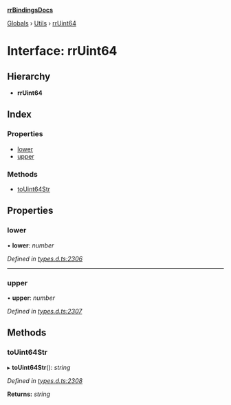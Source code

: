 **[rrBindingsDocs](../README.md)**

[Globals](../README.md) › [Utils](../modules/utils.md) › [rrUint64](utils.rruint64.md)

# Interface: rrUint64

## Hierarchy

* **rrUint64**

## Index

### Properties

* [lower](utils.rruint64.md#lower)
* [upper](utils.rruint64.md#upper)

### Methods

* [toUint64Str](utils.rruint64.md#touint64str)

## Properties

###  lower

• **lower**: *number*

*Defined in [types.d.ts:2306](https://github.com/Novalis15/rrBindings/blob/33d8d78/nodeJS/lx64/v6/types.d.ts#L2306)*

___

###  upper

• **upper**: *number*

*Defined in [types.d.ts:2307](https://github.com/Novalis15/rrBindings/blob/33d8d78/nodeJS/lx64/v6/types.d.ts#L2307)*

## Methods

###  toUint64Str

▸ **toUint64Str**(): *string*

*Defined in [types.d.ts:2308](https://github.com/Novalis15/rrBindings/blob/33d8d78/nodeJS/lx64/v6/types.d.ts#L2308)*

**Returns:** *string*
